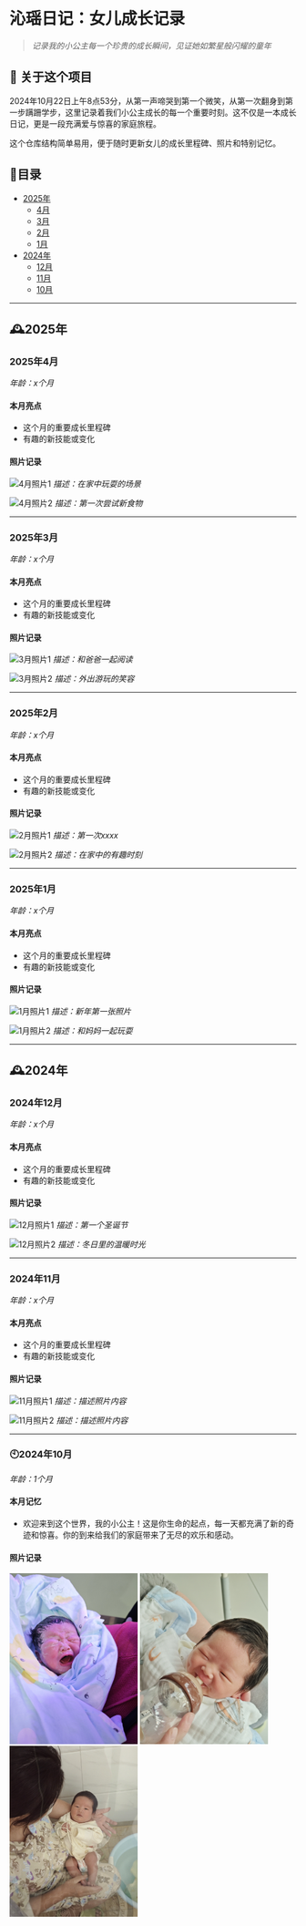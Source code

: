 # 沁瑶日记：女儿成长记录

> *记录我的小公主每一个珍贵的成长瞬间，见证她如繁星般闪耀的童年*

## 🌟 关于这个项目

2024年10月22日上午8点53分，从第一声啼哭到第一个微笑，从第一次翻身到第一步蹒跚学步，这里记录着我们小公主成长的每一个重要时刻。这不仅是一本成长日记，更是一段充满爱与惊喜的家庭旅程。

这个仓库结构简单易用，便于随时更新女儿的成长里程碑、照片和特别记忆。

## 📂目录
- [2025年](#2025年)
  - [4月](#2025年4月)
  - [3月](#2025年3月)
  - [2月](#2025年2月)
  - [1月](#2025年1月)
- [2024年](#2024年)
  - [12月](#2024年12月)
  - [11月](#2024年11月)
  - [10月](#2024年10月)
  
---

## 🕰2025年

### 2025年4月
*年龄：x个月*

#### 本月亮点
- 这个月的重要成长里程碑
- 有趣的新技能或变化

#### 照片记录
![4月照片1](images/2025/04/photo1.jpg)
*描述：在家中玩耍的场景*

![4月照片2](images/2025/04/photo2.jpg)
*描述：第一次尝试新食物*

---

### 2025年3月
*年龄：x个月*

#### 本月亮点
- 这个月的重要成长里程碑
- 有趣的新技能或变化

#### 照片记录
![3月照片1](images/2025/03/photo1.jpg)
*描述：和爸爸一起阅读*

![3月照片2](images/2025/03/photo2.jpg)
*描述：外出游玩的笑容*

---

### 2025年2月
*年龄：x个月*

#### 本月亮点
- 这个月的重要成长里程碑
- 有趣的新技能或变化

#### 照片记录
![2月照片1](images/2025/02/photo1.jpg)
*描述：第一次xxxx*

![2月照片2](images/2025/02/photo2.jpg)
*描述：在家中的有趣时刻*

---

### 2025年1月
*年龄：x个月*

#### 本月亮点
- 这个月的重要成长里程碑
- 有趣的新技能或变化

#### 照片记录
![1月照片1](images/2025/01/photo1.jpg)
*描述：新年第一张照片*

![1月照片2](images/2025/01/photo2.jpg)
*描述：和妈妈一起玩耍*

---

## 🕰2024年

### 2024年12月
*年龄：x个月*

#### 本月亮点
- 这个月的重要成长里程碑
- 有趣的新技能或变化

#### 照片记录
![12月照片1](images/2024/12/photo1.jpg)
*描述：第一个圣诞节*

![12月照片2](images/2024/12/photo2.jpg)
*描述：冬日里的温暖时光*

---

### 2024年11月
*年龄：x个月*

#### 本月亮点
- 这个月的重要成长里程碑
- 有趣的新技能或变化

#### 照片记录
![11月照片1](images/2024/11/photo1.jpg )
*描述：描述照片内容*

![11月照片2](images/2024/11/photo2.jpg)
*描述：描述照片内容*

---

### 🕙2024年10月
*年龄：1个月*

#### 本月记忆
- 欢迎来到这个世界，我的小公主！这是你生命的起点，每一天都充满了新的奇迹和惊喜。你的到来给我们的家庭带来了无尽的欢乐和感动。

#### 照片记录
<div align="left">
    <img src="images/2024/10/2024101.jpg" height=300>
    <img src="images/2024/10/2024102.jpg" height=300>
    <img src="images/2024/10/2024103.jpg" height=300>
</div>
